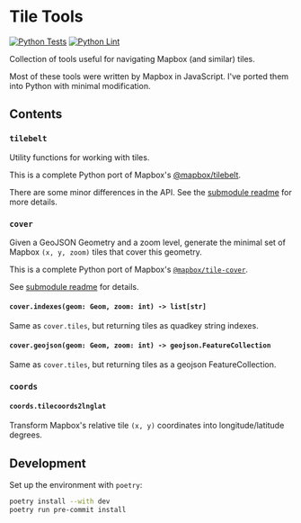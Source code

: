 # Tile Tools

[![Python Tests](https://github.com/biglocalnews/tile-tools/actions/workflows/pytest.yaml/badge.svg)](https://github.com/biglocalnews/tile-tools/actions/workflows/pytest.yaml)
[![Python Lint](https://github.com/biglocalnews/tile-tools/actions/workflows/pylint.yaml/badge.svg)](https://github.com/biglocalnews/tile-tools/actions/workflows/pylint.yaml)

Collection of tools useful for navigating Mapbox (and similar) tiles.

Most of these tools were written by Mapbox in JavaScript. I've ported them into Python with minimal modification.


## Contents

### `tilebelt`

Utility functions for working with tiles.

This is a complete Python port of Mapbox's [@mapbox/tilebelt](https://github.com/mapbox/tilebelt/).

There are some minor differences in the API.
See the [submodule readme](tile_tools/tilebelt/README.md) for more details.

### `cover`

Given a GeoJSON Geometry and a zoom level, generate the minimal set of Mapbox `(x, y, zoom)` tiles that cover this geometry.

This is a complete Python port of Mapbox's [`@mapbox/tile-cover`](https://github.com/mapbox/tile-cover/).

See [submodule readme](tile_tools/cover/README.md) for details.


#### `cover.indexes(geom: Geom, zoom: int) -> list[str]`

Same as `cover.tiles`, but returning tiles as quadkey string indexes.

#### `cover.geojson(geom: Geom, zoom: int) -> geojson.FeatureCollection`

Same as `cover.tiles`, but returning tiles as a geojson FeatureCollection.

### `coords`

#### `coords.tilecoords2lnglat`

Transform Mapbox's relative tile `(x, y)` coordinates into longitude/latitude degrees.


## Development

Set up the environment with `poetry`:

```zsh
poetry install --with dev
poetry run pre-commit install
```
